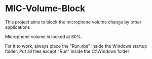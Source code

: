 # MIC-Volume-Block

This project aims to block the microphone volume change by other applications

Microphone volume is locked at 80%.

For it to work, always place the "Run.vbs" inside the Windows startup folder.
Put all files except "Run" inside the C:\Windows folder
